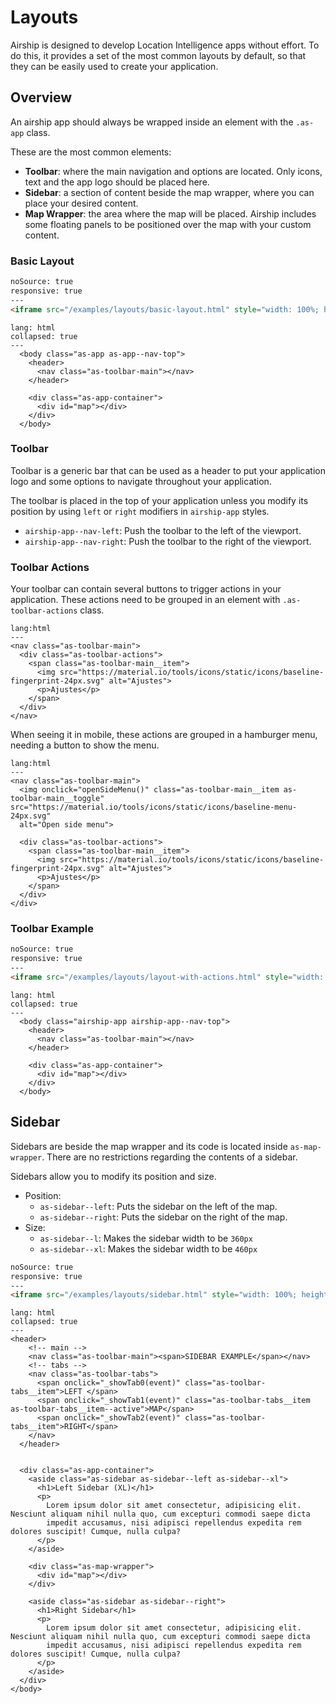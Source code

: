 # Layouts

Airship is designed to develop Location Intelligence apps without effort. To do this, it provides a set of the most common layouts by default, so that they can be easily used to create your application.

## Overview

An airship app should always be wrapped inside an element with the `.as-app` class.

These are the most common elements:

- **Toolbar**: where the main navigation and options are located. Only icons, text and the app logo should be placed here.
- **Sidebar**: a section of content beside the map wrapper, where you can place your desired content.
- **Map Wrapper**: the area where the map will be placed. Airship includes some floating panels to be positioned over the map with your custom content.


### Basic Layout

```html
noSource: true
responsive: true
---
<iframe src="/examples/layouts/basic-layout.html" style="width: 100%; height: 100%;">
```

```code
lang: html
collapsed: true
---
  <body class="as-app as-app--nav-top">
    <header>
      <nav class="as-toolbar-main"></nav>
    </header>

    <div class="as-app-container">
      <div id="map"></div>
    </div>
  </body>
```

### Toolbar
Toolbar is a generic bar that can be used as a header to put your application logo and some options to navigate throughout your application.

The toolbar is placed in the top of your application unless you modify its position by using `left` or `right` modifiers in `airship-app` styles.
  - `airship-app--nav-left`: Push the toolbar to the left of the viewport.
  - `airship-app--nav-right`: Push the toolbar to the right of the viewport.

### Toolbar Actions

Your toolbar can contain several buttons to trigger actions in your application. These actions need to be grouped in an element with `.as-toolbar-actions` class.

```code
lang:html
---
<nav class="as-toolbar-main">
  <div class="as-toolbar-actions">
    <span class="as-toolbar-main__item">
      <img src="https://material.io/tools/icons/static/icons/baseline-fingerprint-24px.svg" alt="Ajustes">
      <p>Ajustes</p>
    </span>
  </div>
</nav>
```

When seeing it in mobile, these actions are grouped in a hamburger menu, needing a button to show the menu.

```code
lang:html
---
<nav class="as-toolbar-main">
  <img onclick="openSideMenu()" class="as-toolbar-main__item as-toolbar-main__toggle" src="https://material.io/tools/icons/static/icons/baseline-menu-24px.svg"
  alt="Open side menu">

  <div class="as-toolbar-actions">
    <span class="as-toolbar-main__item">
      <img src="https://material.io/tools/icons/static/icons/baseline-fingerprint-24px.svg" alt="Ajustes">
      <p>Ajustes</p>
    </span>
  </div>
</div>
```

### Toolbar Example
```html
noSource: true
responsive: true
---
<iframe src="/examples/layouts/layout-with-actions.html" style="width: 100%; height: 100%;">
```

```code
lang: html
collapsed: true
---
  <body class="airship-app airship-app--nav-top">
    <header>
      <nav class="as-toolbar-main"></nav>
    </header>

    <div class="as-app-container">
      <div id="map"></div>
    </div>
  </body>
```

## Sidebar

Sidebars are beside the map wrapper and its code is located inside `as-map-wrapper`. There are no restrictions regarding the contents of a sidebar.

Sidebars allow you to modify its position and size.

- Position:
  - `as-sidebar--left`: Puts the sidebar on the left of the map.
  - `as-sidebar--right`: Puts the sidebar on the right of the map.
- Size:
  - `as-sidebar--l`: Makes the sidebar width to be `360px`
  - `as-sidebar--xl`: Makes the sidebar width to be `460px`


```html
noSource: true
responsive: true
---
<iframe src="/examples/layouts/sidebar.html" style="width: 100%; height: 100%;">
```

```code
lang: html
collapsed: true
---
<header>
    <!-- main -->
    <nav class="as-toolbar-main"><span>SIDEBAR EXAMPLE</span></nav>
    <!-- tabs -->
    <nav class="as-toolbar-tabs">
      <span onclick="_showTab0(event)" class="as-toolbar-tabs__item">LEFT </span>
      <span onclick="_showTab1(event)" class="as-toolbar-tabs__item as-toolbar-tabs__item--active">MAP</span>
      <span onclick="_showTab2(event)" class="as-toolbar-tabs__item">RIGHT</span>
    </nav>
  </header>


  <div class="as-app-container">
    <aside class="as-sidebar as-sidebar--left as-sidebar--xl">
      <h1>Left Sidebar (XL)</h1>
      <p>
        Lorem ipsum dolor sit amet consectetur, adipisicing elit. Nesciunt aliquam nihil nulla quo, cum excepturi commodi saepe dicta
        impedit accusamus, nisi adipisci repellendus expedita rem dolores suscipit! Cumque, nulla culpa?
      </p>
    </aside>

    <div class="as-map-wrapper">
      <div id="map"></div>
    </div>

    <aside class="as-sidebar as-sidebar--right">
      <h1>Right Sidebar</h1>
      <p>
        Lorem ipsum dolor sit amet consectetur, adipisicing elit. Nesciunt aliquam nihil nulla quo, cum excepturi commodi saepe dicta
        impedit accusamus, nisi adipisci repellendus expedita rem dolores suscipit! Cumque, nulla culpa?
      </p>
    </aside>
  </div>
</body>
```
